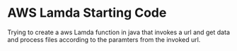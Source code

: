 AWS Lamda Starting Code
=======================

Trying to create a aws Lamda function in java that invokes a url and get data and process files according to the paramters from the invoked url.
